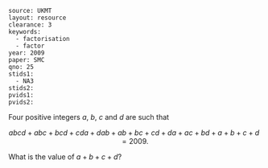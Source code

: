 ````
source: UKMT
layout: resource
clearance: 3
keywords: 
  - factorisation
  - factor
year: 2009
paper: SMC
qno: 25
stids1: 
  - NA3
stids2:
pvids1:
pvids2:

````

Four positive integers $a$, $b$, $c$ and $d$ are such that

$$abcd+abc+bcd+cda+dab+ab+bc+cd+da+ac+bd+a+b+c+d=2009.$$

What is the value of $a+b+c+d$?
